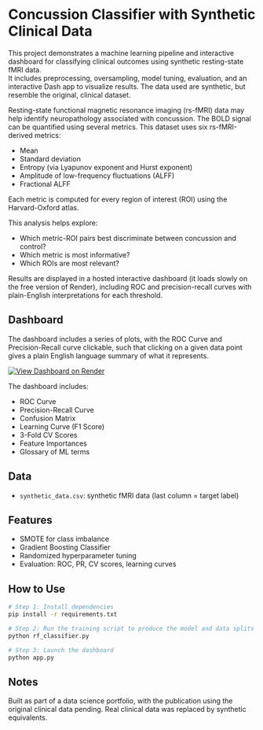 # Concussion Classifier with Synthetic Clinical Data

This project demonstrates a machine learning pipeline and interactive dashboard for classifying clinical outcomes using synthetic resting-state fMRI data.  
It includes preprocessing, oversampling, model tuning, evaluation, and an interactive Dash app to visualize results. The data used are synthetic, but resemble the original, clinical dataset.

Resting-state functional magnetic resonance imaging (rs-fMRI) data may help identify neuropathology associated with concussion. The BOLD signal can be quantified using several metrics. This dataset uses six rs-fMRI-derived metrics:

- Mean
- Standard deviation
- Entropy (via Lyapunov exponent and Hurst exponent)
- Amplitude of low-frequency fluctuations (ALFF)
- Fractional ALFF

Each metric is computed for every region of interest (ROI) using the Harvard-Oxford atlas.

This analysis helps explore:
- Which metric-ROI pairs best discriminate between concussion and control?
- Which metric is most informative?
- Which ROIs are most relevant?

Results are displayed in a hosted interactive dashboard (it loads slowly on the free version of Render), including ROC and precision-recall curves with plain-English interpretations for each threshold.

## Dashboard

The dashboard includes a series of plots, with the ROC Curve and Precision-Recall curve clickable, such that clicking on a given data point gives a plain English language summary of what it represents.

[![View Dashboard on Render](https://img.shields.io/badge/View%20Live%20App-Render-blue)](https://concussion-diagnosis-model-performance.onrender.com/)

The dashboard includes:
- ROC Curve
- Precision-Recall Curve
- Confusion Matrix
- Learning Curve (F1 Score)
- 3-Fold CV Scores
- Feature Importances
- Glossary of ML terms

## Data

- `synthetic_data.csv`: synthetic fMRI data (last column = target label)

## Features

- SMOTE for class imbalance
- Gradient Boosting Classifier
- Randomized hyperparameter tuning
- Evaluation: ROC, PR, CV scores, learning curves

## How to Use

```bash
# Step 1: Install dependencies
pip install -r requirements.txt

# Step 2: Run the training script to produce the model and data splits
python rf_classifier.py

# Step 3: Launch the dashboard
python app.py
```
## Notes

Built as part of a data science portfolio, with the publication using the original clinical data pending. Real clinical data was replaced by synthetic equivalents.

